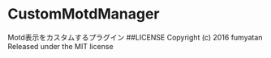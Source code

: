 # CustomMotdManager
Motd表示をカスタムするプラグイン
##LICENSE
    Copyright (c) 2016 fumyatan
    Released under the MIT license
